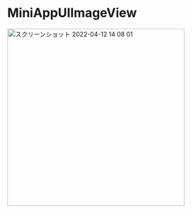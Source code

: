 # MiniAppUIImageView
<img width="403" alt="スクリーンショット 2022-04-12 14 08 01" src="https://user-images.githubusercontent.com/65348333/162884929-770a47dc-dad2-4973-954f-5331aa879d1c.png">
